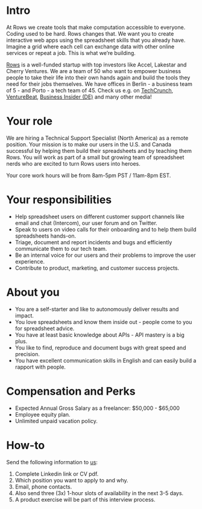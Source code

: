 # Intro
At Rows we create tools that make computation accessible to everyone.
Coding used to be hard. Rows changes that. We want you to create interactive web apps using the spreadsheet skills that you already have. Imagine a grid where each cell can exchange data with other online services or repeat a job. This is what we’re building.

[Rows](https://rows.com/) is a well-funded startup with top investors like Accel, Lakestar and Cherry Ventures. We are a team of 50 who want to empower business people to take their life into their own hands again and build the tools they need for their jobs themselves. We have offices in Berlin - a business team of 5 - and Porto - a tech team of 45. Check us e.g. on [TechCrunch](https://tcrn.ch/3dEhNKD), [VentureBeat](https://venturebeat.com/2021/02/23/rows-raises-16-million-and-launches-next-gen-spreadsheets-with-built-in-data-integrations/), [Business Insider (DE)](https://www.businessinsider.de/gruenderszene/rows-excel-konkurrent-finanzierung/) and many other media!

# Your role

We are hiring a Technical Support Specialist (North America) as a remote position. Your mission is to make our users in the U.S. and Canada successful by helping them build their spreadsheets and by teaching them Rows. You will work as part of a small but growing team of spreadsheet nerds who are excited to turn Rows users into heroes.

Your core work hours will be from 8am-5pm PST / 11am-8pm EST.

# Your responsibilities

* Help spreadsheet users on different customer support channels like email and chat (Intercom), our user forum and on Twitter.
* Speak to users on video calls for their onboarding and to help them build spreadsheets hands-on.
* Triage, document and report incidents and bugs and efficiently communicate them to our tech team.
* Be an internal voice for our users and their problems to improve the user experience.
* Contribute to product, marketing, and customer success projects.

# About you
 
* You are a self-starter and like to autonomously deliver results and impact.
* You love spreadsheets and know them inside out - people come to you for spreadsheet advice.
* You have at least basic knowledge about APIs - API mastery is a big plus.
* You like to find, reproduce and document bugs with great speed and precision.
* You have excellent communication skills in English and can easily build a rapport with people.

# Compensation and Perks
- Expected Annual Gross Salary as a freelancer: $50,000 - $65,000 
- Employee equity plan.
- Unlimited unpaid vacation policy.

# How-to
Send the following information to [us](mailto:join@rows.com):
1. Complete Linkedin link or CV pdf.
1. Which position you want to apply to and why.
1. Email, phone contacts.
1. Also send three (3x) 1-hour slots of availability in the next 3-5 days.
1. A product exercise will be part of this interview process.
